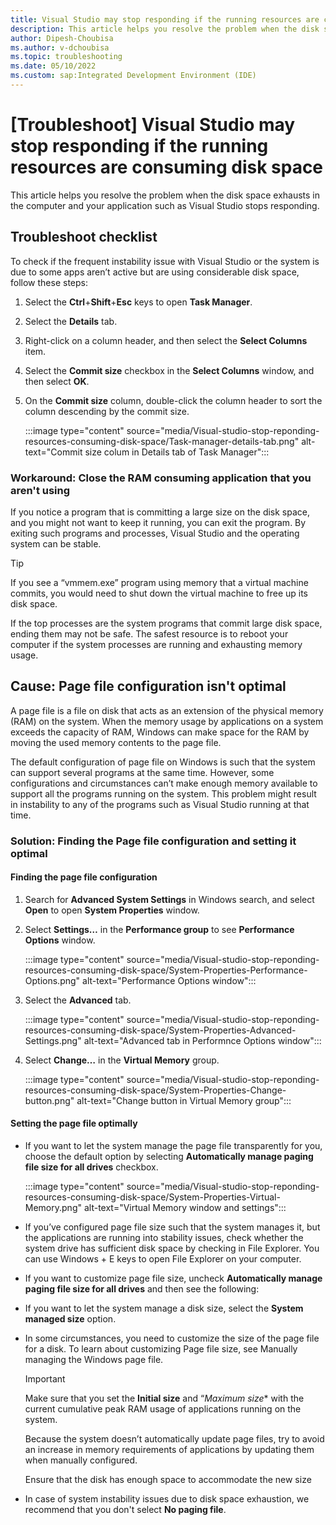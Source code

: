 ```yaml
---
title: Visual Studio may stop responding if the running resources are consuming disk space
description: This article helps you resolve the problem when the disk space exhausts in the computer and your application such as Visual Studio stops responding.
author: Dipesh-Choubisa
ms.author: v-dchoubisa
ms.topic: troubleshooting
ms.date: 05/10/2022
ms.custom: sap:Integrated Development Environment (IDE)
---
```


# [Troubleshoot] Visual Studio may stop responding if the running resources are consuming disk space

This article helps you resolve the problem when the disk space exhausts in the computer and your application such as Visual Studio stops responding.

## Troubleshoot checklist

To check if the frequent instability issue with Visual Studio or the system is due to some apps aren’t active but are using considerable disk space, follow these steps:

1. Select the **Ctrl**+**Shift**+**Esc** keys to open **Task Manager**.
1. Select the **Details** tab.
1. Right-click on a column header, and then select the **Select Columns** item.
1. Select the **Commit size** checkbox in the **Select Columns** window, and then select **OK**.
1. On the **Commit size** column, double-click the column header to sort the column descending by the commit size.

    :::image type="content" source="media/Visual-studio-stop-reponding-resources-consuming-disk-space/Task-manager-details-tab.png" alt-text="Commit size colum in Details tab of Task Manager":::

### Workaround: Close the RAM consuming application that you aren't using

If you notice a program that is committing a large size on the disk space, and you might not want to keep it running, you can exit the program. By exiting such programs and processes, Visual Studio and the operating system can be stable.

> [!TIP]
> If you see a “vmmem.exe” program using memory that a virtual machine commits, you would need to shut down the virtual machine to free up its disk space.
>
> If the top processes are the system programs that commit large disk space, ending them may not be safe. The safest resource is to reboot your computer if the system processes are running and exhausting memory usage.

## Cause: Page file configuration isn't optimal

A page file is a file on disk that acts as an extension of the physical memory (RAM) on the system. When the memory usage by applications on a system exceeds the capacity of RAM, Windows can make space for the RAM by moving the used memory contents to the page file.

The default configuration of page file on Windows is such that the system can support several programs at the same time. However, some configurations and circumstances can’t make enough memory available to support all the programs running on the system. This problem might result in instability to any of the programs such as Visual Studio running at that time.

### Solution: Finding the Page file configuration and setting it optimal

#### Finding the page file configuration

1. Search for **Advanced System Settings** in Windows search, and select **Open** to open **System Properties** window.

1. Select **Settings…** in the **Performance group** to see **Performance Options** window.

    :::image type="content" source="media/Visual-studio-stop-reponding-resources-consuming-disk-space/System-Properties-Performance-Options.png" alt-text="Performance Options window":::

1. Select the **Advanced** tab.

    :::image type="content" source="media/Visual-studio-stop-reponding-resources-consuming-disk-space/System-Properties-Advanced-Settings.png" alt-text="Advanced tab in Performnce Options window":::

1. Select **Change…** in the **Virtual Memory** group.

    :::image type="content" source="media/Visual-studio-stop-reponding-resources-consuming-disk-space/System-Properties-Change-button.png" alt-text="Change button in Virtual Memory group":::

#### Setting the page file optimally

- If you want to let the system manage the page file transparently for you, choose the default option by selecting **Automatically manage paging file size for all drives** checkbox.

    :::image type="content" source="media/Visual-studio-stop-reponding-resources-consuming-disk-space/System-Properties-Virtual-Memory.png" alt-text="Virtual Memory window and settings":::

- If you’ve configured page file size such that the system manages it, but the applications are running into stability issues, check whether the system drive has sufficient disk space by checking in File Explorer. You can use Windows + E keys to open File Explorer on your computer.

- If you want to customize page file size, uncheck **Automatically manage paging file size for all drives** and then see the following:

- If you want to let the system manage a disk size, select the **System managed size** option.

- In some circumstances, you need to customize the size of the page file for a disk. To learn about customizing Page file size, see Manually managing the Windows page file.
    > [!IMPORTANT]
    > Make sure that you set the **Initial size** and “*Maximum size** with the current cumulative peak RAM usage of applications running on the system.
    >
    > Because the system doesn’t automatically update page files, try to avoid an increase in memory requirements of applications by updating them when manually configured.
    >
    > Ensure that the disk has enough space to accommodate the new size

- In case of system instability issues due to disk space exhaustion, we recommend that you don't select **No paging file**.
